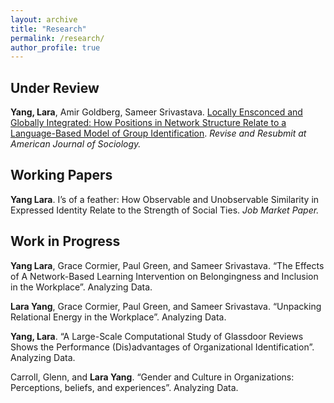 ```yaml
---
layout: archive
title: "Research"
permalink: /research/
author_profile: true
---
```

## Under Review ##
**Yang, Lara**, Amir Goldberg, Sameer Srivastava. [Locally Ensconced and Globally Integrated: How Positions in Network Structure Relate to a Language-Based Model of Group Identification](https://osf.io/preprints/socarxiv/zrpx7). *Revise and Resubmit at American Journal of Sociology.*


## Working Papers
**Yang Lara**. I’s of a feather: How Observable and Unobservable Similarity in Expressed Identity Relate to the Strength of Social Ties. *Job Market Paper.*

## Work in Progress
**Yang Lara**, Grace Cormier, Paul Green, and Sameer Srivastava. “The Effects of A Network-Based Learning Intervention on Belongingness and Inclusion in the Workplace”. Analyzing Data.

**Lara Yang**, Grace Cormier, Paul Green, and Sameer Srivastava.  “Unpacking Relational Energy in the Workplace”. Analyzing Data.

**Yang, Lara**. “A Large-Scale Computational Study of Glassdoor Reviews Shows the Performance (Dis)advantages of Organizational Identification”. Analyzing Data.

Carroll, Glenn, and **Lara Yang**. “Gender and Culture in Organizations: Perceptions, beliefs, and experiences”. Analyzing Data.
